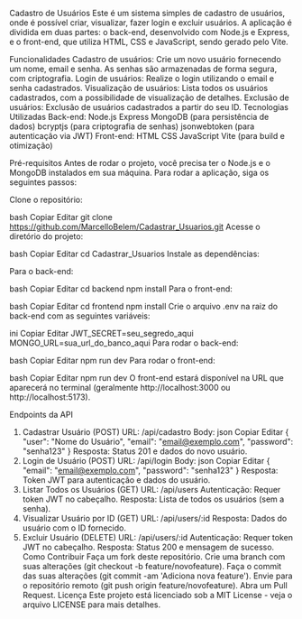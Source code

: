 Cadastro de Usuários
Este é um sistema simples de cadastro de usuários, onde é possível criar, visualizar, fazer login e excluir usuários. A aplicação é dividida em duas partes: o back-end, desenvolvido com Node.js e Express, e o front-end, que utiliza HTML, CSS e JavaScript, sendo gerado pelo Vite.

Funcionalidades
Cadastro de usuários: Crie um novo usuário fornecendo um nome, email e senha. As senhas são armazenadas de forma segura, com criptografia.
Login de usuários: Realize o login utilizando o email e senha cadastrados.
Visualização de usuários: Lista todos os usuários cadastrados, com a possibilidade de visualização de detalhes.
Exclusão de usuários: Exclusão de usuários cadastrados a partir do seu ID.
Tecnologias Utilizadas
Back-end:
Node.js
Express
MongoDB (para persistência de dados)
bcryptjs (para criptografia de senhas)
jsonwebtoken (para autenticação via JWT)
Front-end:
HTML
CSS
JavaScript
Vite (para build e otimização)

Pré-requisitos
Antes de rodar o projeto, você precisa ter o Node.js e o MongoDB instalados em sua máquina. Para rodar a aplicação, siga os seguintes passos:

Clone o repositório:

bash
Copiar
Editar
git clone https://github.com/MarcelloBelem/Cadastrar_Usuarios.git
Acesse o diretório do projeto:

bash
Copiar
Editar
cd Cadastrar_Usuarios
Instale as dependências:

Para o back-end:

bash
Copiar
Editar
cd backend
npm install
Para o front-end:

bash
Copiar
Editar
cd frontend
npm install
Crie o arquivo .env na raiz do back-end com as seguintes variáveis:

ini
Copiar
Editar
JWT_SECRET=seu_segredo_aqui
MONGO_URL=sua_url_do_banco_aqui
Para rodar o back-end:

bash
Copiar
Editar
npm run dev
Para rodar o front-end:

bash
Copiar
Editar
npm run dev
O front-end estará disponível na URL que aparecerá no terminal (geralmente http://localhost:3000 ou http://localhost:5173).

Endpoints da API
1. Cadastrar Usuário (POST)
URL: /api/cadastro
Body:
json
Copiar
Editar
{
  "user": "Nome do Usuário",
  "email": "email@exemplo.com",
  "password": "senha123"
}
Resposta: Status 201 e dados do novo usuário.
2. Login de Usuário (POST)
URL: /api/login
Body:
json
Copiar
Editar
{
  "email": "email@exemplo.com",
  "password": "senha123"
}
Resposta: Token JWT para autenticação e dados do usuário.
3. Listar Todos os Usuários (GET)
URL: /api/users
Autenticação: Requer token JWT no cabeçalho.
Resposta: Lista de todos os usuários (sem a senha).
4. Visualizar Usuário por ID (GET)
URL: /api/users/:id
Resposta: Dados do usuário com o ID fornecido.
5. Excluir Usuário (DELETE)
URL: /api/users/:id
Autenticação: Requer token JWT no cabeçalho.
Resposta: Status 200 e mensagem de sucesso.
Como Contribuir
Faça um fork deste repositório.
Crie uma branch com suas alterações (git checkout -b feature/novofeature).
Faça o commit das suas alterações (git commit -am 'Adiciona nova feature').
Envie para o repositório remoto (git push origin feature/novofeature).
Abra um Pull Request.
Licença
Este projeto está licenciado sob a MIT License - veja o arquivo LICENSE para mais detalhes.
